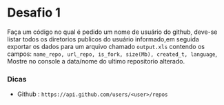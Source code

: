 # Desafio 1
Faça um código no qual é pedido um nome de usuário do github, deve-se listar todos os diretorios publicos do usuário informado,em seguida exportar os dados para um arquivo chamado `output.xls` contendo os campos: `name_repo, url_repo, is_fork, size(Mb), created_t, language`, Mostre no console a data/nome do ultimo repositorio alterado.

### Dicas
- Github : `https://api.github.com/users/<user>/repos`

